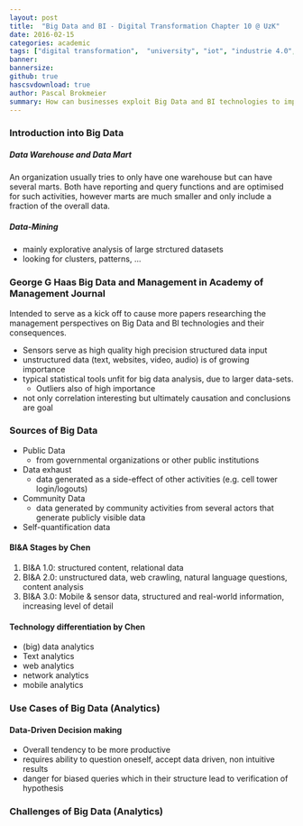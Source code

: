 ```yaml
---
layout: post
title:  "Big Data and BI - Digital Transformation Chapter 10 @ UzK"
date: 2016-02-15
categories: academic
tags: ["digital transformation",  "university", "iot", "industrie 4.0", "digitalisation"]
banner: 
bannersize:
github: true
hascsvdownload: true
author: Pascal Brokmeier
summary: How can businesses exploit Big Data and BI technologies to improve their decision making processes, support management decisions and improve overall performance? What are sources of *Big Data*, what possible use cases and challenges exist?
---
```


### Introduction into Big Data

##### Data Warehouse and Data Mart

An organization usually tries to only have one warehouse but can have several marts. Both have reporting and query functions and are optimised for such activities, however marts are much smaller and only include a fraction of the overall data.

##### Data-Mining 

* mainly explorative analysis of large strctured datasets
* looking for clusters, patterns, ...

### George G Haas Big Data and Management in Academy of Management Journal

Intended to serve as a kick off to cause more papers researching the management perspectives on Big Data and BI technologies and their consequences.

* Sensors serve as high quality high precision structured data input
* unstructured data (text, websites, video, audio) is of growing importance
* typical statistical tools unfit for big data analysis, due to larger data-sets. 
    - Outliers also of high importance
* not only correlation interesting but ultimately causation and conclusions are goal

### Sources of Big Data

* Public Data
    - from governmental organizations or other public institutions
* Data exhaust
    - data generated as a side-effect of other activities (e.g. cell tower login/logouts)
* Community Data
    - data generated by community activities from several actors that generate publicly visible data
* Self-quantification data

#### BI&A Stages by Chen

1. BI&A 1.0: structured content, relational data
2. BI&A 2.0: unstructured data, web crawling, natural language questions, content analysis
3. BI&A 3.0: Mobile & sensor data, structured and real-world information, increasing level of detail

#### Technology differentiation by Chen

* (big) data analytics
* Text analytics
* web analytics
* network analytics
* mobile analytics

### Use Cases of Big Data (Analytics) 

#### Data-Driven Decision making

* Overall tendency to be more productive
* requires ability to question oneself, accept data driven, non intuitive results
* danger for biased queries which in their structure lead to verification of hypothesis


### Challenges of Big Data (Analytics)


